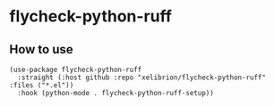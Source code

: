 # flycheck-python-ruff

## How to use

```
(use-package flycheck-python-ruff
  :straight (:host github :repo "xelibrion/flycheck-python-ruff" :files ("*.el"))
  :hook (python-mode . flycheck-python-ruff-setup))

```
